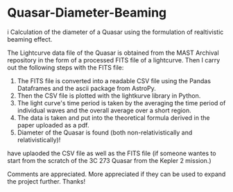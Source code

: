 # Quasar-Diameter-Beaming
i Calculation of the diameter of a Quasar using the formulation of realtivistic beaming effect.

The Lightcurve data file of the Quasar is obtained from the MAST Archival repository in the form of a processed FITS file of a lightcurve. 
Then I carry out the following steps with the FITS file:
1. The FITS file is converted into a readable CSV file using the Pandas Dataframes and the ascii package from AstroPy.
2. Then the CSV file is plotted with the lightkurve library in Python. 
3. The light curve's time period is taken by the averaging the time period of individual waves and the overall average over a short region. 
4. The data is taken and put into the theoretical formula derived in the paper uploaded as a pdf. 
5. Diameter of the Quasar is found (both non-relativistically and relativistically)! 

 have uplaoded the CSV file as well as the FITS file (if someone wantes to start from the scratch of the 3C 273 Quasar from the Kepler 2 mission.)

Comments are appreciated. More appreciated if they can be used to expand the project further. Thanks!

